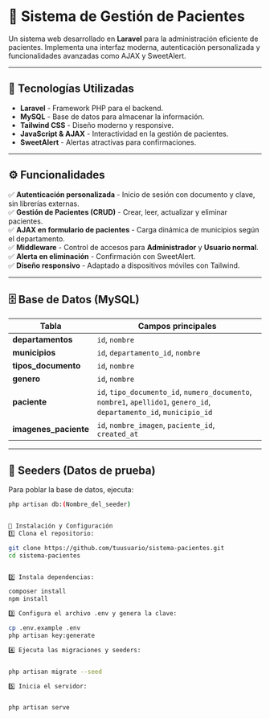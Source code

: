 # 🏥 Sistema de Gestión de Pacientes

Un sistema web desarrollado en **Laravel** para la administración eficiente de pacientes. Implementa una interfaz moderna, autenticación personalizada y funcionalidades avanzadas como AJAX y SweetAlert.

---

## 🚀 Tecnologías Utilizadas

- **Laravel** - Framework PHP para el backend.
- **MySQL** - Base de datos para almacenar la información.
- **Tailwind CSS** - Diseño moderno y responsive.
- **JavaScript & AJAX** - Interactividad en la gestión de pacientes.
- **SweetAlert** - Alertas atractivas para confirmaciones.

---

## ⚙️ Funcionalidades

✅ **Autenticación personalizada** - Inicio de sesión con documento y clave, sin librerías externas.  
✅ **Gestión de Pacientes (CRUD)** - Crear, leer, actualizar y eliminar pacientes.  
✅ **AJAX en formulario de pacientes** - Carga dinámica de municipios según el departamento.  
✅ **Middleware** - Control de accesos para **Administrador** y **Usuario normal**.  
✅ **Alerta en eliminación** - Confirmación con SweetAlert.  
✅ **Diseño responsivo** - Adaptado a dispositivos móviles con Tailwind.  

---

## 🗄️ Base de Datos (MySQL)

| Tabla               | Campos principales |
|---------------------|-------------------|
| **departamentos**   | `id`, `nombre` |
| **municipios**      | `id`, `departamento_id`, `nombre` |
| **tipos_documento** | `id`, `nombre` |
| **genero**          | `id`, `nombre` |
| **paciente**        | `id`, `tipo_documento_id`, `numero_documento`, `nombre1`, `apellido1`, `genero_id`, `departamento_id`, `municipio_id` |
| **imagenes_paciente** | `id`, `nombre_imagen`, `paciente_id`, `created_at` |

---

## 🌱 Seeders (Datos de prueba)

Para poblar la base de datos, ejecuta:

```bash
php artisan db:(Nombre_del_seeder)


🔑 Instalación y Configuración
1️⃣ Clona el repositorio:

git clone https://github.com/tuusuario/sistema-pacientes.git
cd sistema-pacientes


2️⃣ Instala dependencias:

composer install
npm install

3️⃣ Configura el archivo .env y genera la clave:

cp .env.example .env
php artisan key:generate

4️⃣ Ejecuta las migraciones y seeders:


php artisan migrate --seed

5️⃣ Inicia el servidor:


php artisan serve